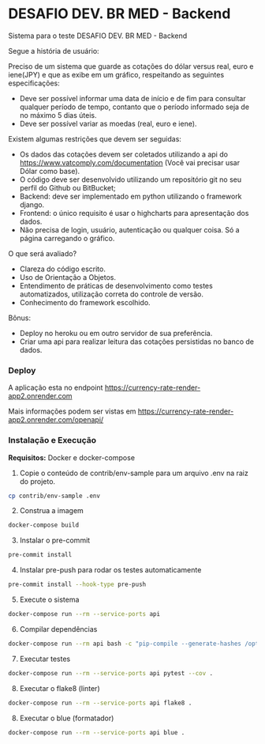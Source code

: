 # DESAFIO DEV. BR MED - Backend

Sistema para o teste DESAFIO DEV. BR MED - Backend 


Segue a história de usuário:

Preciso de um sistema que guarde as cotações do dólar versus real, euro e iene(JPY) e que as exibe em um gráfico, respeitando as seguintes especificações:

* Deve ser possível informar uma data de início e de fim para consultar qualquer período de tempo, contanto que o período informado seja de no máximo 5 dias úteis.
* Deve ser possível variar as moedas (real, euro e iene).


Existem algumas restrições que devem ser seguidas:
* Os dados das cotações devem ser coletados utilizando a api do https://www.vatcomply.com/documentation (Você vai precisar usar Dólar como base).
* O código deve ser desenvolvido utilizando um repositório git no seu perfil do Github ou BitBucket;
* Backend: deve ser implementado em python utilizando o framework django.
* Frontend: o único requisito é usar o highcharts para apresentação dos dados.
* Não precisa de login, usuário, autenticação ou qualquer coisa. Só a página carregando o gráfico.


O que será avaliado?
* Clareza do código escrito.
* Uso de Orientação a Objetos.
* Entendimento de práticas de desenvolvimento como testes automatizados, utilização correta do controle de versão.
* Conhecimento do framework escolhido.


Bônus:
* Deploy no heroku ou em outro servidor de sua preferência.
* Criar uma api para realizar leitura das cotações persistidas no banco de dados.


### Deploy 

A aplicação esta no endpoint https://currency-rate-render-app2.onrender.com

Mais informações podem ser vistas em https://currency-rate-render-app2.onrender.com/openapi/




### Instalação e Execução

**Requisitos:** Docker e docker-compose

1. Copie o conteúdo de contrib/env-sample para um arquivo .env na raiz do projeto.

```bash
cp contrib/env-sample .env
```

2. Construa a imagem

```bash
docker-compose build
```

3. Instalar o pre-commit

```bash
pre-commit install
```

4. Instalar pre-push para rodar os testes automaticamente

```bash
pre-commit install --hook-type pre-push
```

5. Execute o sistema

```bash
docker-compose run --rm --service-ports api
```

6. Compilar dependências

```bash
docker-compose run --rm api bash -c "pip-compile --generate-hashes /opt/currency_rate/requirements/production.in && pip-compile --generate-hashes /opt/currency_rate/requirements/development.in"
```

7. Executar testes

```bash
docker-compose run --rm --service-ports api pytest --cov .
```

8. Executar o flake8 (linter)

```bash
docker-compose run --rm --service-ports api flake8 .
```

8. Executar o blue (formatador)

```bash
docker-compose run --rm --service-ports api blue .
```
